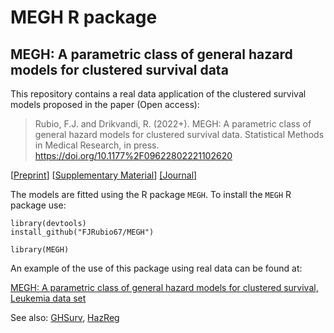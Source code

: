 # MEGH R package

## MEGH: A parametric class of general hazard models for clustered survival data

This repository contains a real data application of the clustered survival models proposed in the paper (Open access):

 > Rubio, F.J. and Drikvandi, R. (2022+). MEGH: A parametric class of general hazard models for clustered survival data. Statistical Methods in Medical Research, in press. https://doi.org/10.1177%2F09622802221102620

[[Preprint](https://drive.google.com/file/d/1YjHkOKYWK_4gZNt8kMAk6YqndI9mJ_aI/view?usp=sharing)] [[Supplementary Material](https://drive.google.com/file/d/1A4V3eRCl23tinv7XLKAk4Fek6d0q0Uwe/view?usp=sharing)] [[Journal]](https://doi.org/10.1177%2F09622802221102620)

The models are fitted using the R package `MEGH`. To install the `MEGH` R package use:

```
library(devtools)
install_github("FJRubio67/MEGH")

library(MEGH)
```

An example of the use of this package using real data can be found at:

[MEGH: A parametric class of general hazard models for clustered survival, Leukemia data set](https://rpubs.com/FJRubio/MEGHLeuk)

See also: [GHSurv](https://github.com/FJRubio67/GHSurv), [HazReg](https://github.com/FJRubio67/HazReg)
